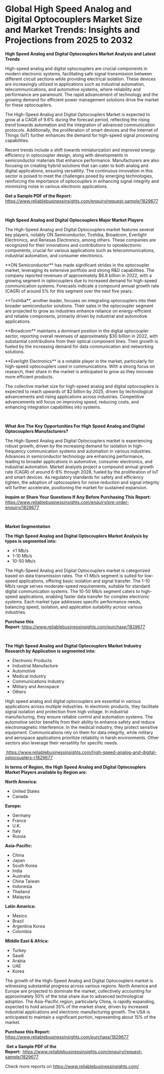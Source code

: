 <p><h1>Global High Speed Analog and Digital Optocouplers Market Size and Market Trends: Insights and Projections from 2025 to 2032</h1></p><p><strong>High Speed Analog and Digital Optocouplers Market Analysis and Latest Trends</strong></p>
<p><p>High-speed analog and digital optocouplers are crucial components in modern electronic systems, facilitating safe signal transmission between different circuit sections while providing electrical isolation. These devices are increasingly utilized in applications such as industrial automation, telecommunications, and automotive systems, where reliability and performance are paramount. The rapid advancement of technology and the growing demand for efficient power management solutions drive the market for these optocouplers.</p><p>The High-Speed Analog and Digital Optocouplers Market is expected to grow at a CAGR of 9.6% during the forecast period, reflecting the rising trend towards automation and the integration of advanced communication protocols. Additionally, the proliferation of smart devices and the Internet of Things (IoT) further enhances the demand for high-speed signal processing capabilities.</p><p>Recent trends include a shift towards miniaturization and improved energy efficiency in optocoupler design, along with developments in semiconductor materials that enhance performance. Manufacturers are also focusing on creating hybrid solutions that can cater to both analog and digital applications, ensuring versatility. The continuous innovation in this sector is poised to meet the challenges posed by emerging technologies, reinforcing the importance of optocouplers in enhancing signal integrity and minimizing noise in various electronic applications.</p></p>
<p><strong>Get a Sample PDF of the Report:&nbsp;</strong> <a href="https://www.reliablebusinessinsights.com/enquiry/request-sample/1829677?utm_campaign=2234&utm_medium=2&utm_source=Github&utm_content=ia&utm_term=13022025&utm_id=high-speed-analog-and-digital-optocouplers">https://www.reliablebusinessinsights.com/enquiry/request-sample/1829677</a></p>
<p>&nbsp;</p>
<p><strong>High Speed Analog and Digital Optocouplers Major Market Players</strong></p>
<p><p>The High-Speed Analog and Digital Optocouplers market features several key players, notably ON Semiconductor, Toshiba, Broadcom, Everlight Electronics, and Renesas Electronics, among others. These companies are recognized for their innovations and contributions to optoelectronic components, crucial for various applications such as telecommunications, industrial automation, and consumer electronics.</p><p>**ON Semiconductor** has made significant strides in the optocoupler market, leveraging its extensive portfolio and strong R&D capabilities. The company reported revenues of approximately $6.8 billion in 2022, with a growing segment in optocouplers due to increased demand for high-speed communication systems. Forecasts indicate a compound annual growth rate (CAGR) of around 5% for this segment over the next five years.</p><p>**Toshiba**, another leader, focuses on integrating optocouplers into their broader semiconductor solutions. Their sales in the optocoupler segment are projected to grow as industries enhance reliance on energy-efficient and reliable components, primarily driven by industrial and automotive applications.</p><p>**Broadcom** maintains a dominant position in the digital optocoupler sector, reporting overall revenues of approximately $30 billion in 2022, with substantial contributions from their optical component lines. Their growth is fueled by the increasing demand for data communication and networking solutions.</p><p>**Everlight Electronics** is a notable player in the market, particularly for high-speed optocouplers used in communications. With a strong focus on research, their share in the market is anticipated to grow as they innovate more efficient products.</p><p>The collective market size for high-speed analog and digital optocouplers is expected to reach upwards of $2 billion by 2025, driven by technological advancements and rising applications across industries. Competitive advancements will focus on improving speed, reducing costs, and enhancing integration capabilities into systems.</p></p>
<p>&nbsp;</p>
<p><strong>What Are The Key Opportunities For High Speed Analog and Digital Optocouplers Manufacturers?</strong></p>
<p><p>The High-Speed Analog and Digital Optocouplers market is experiencing robust growth, driven by the increasing demand for isolation in high-frequency communication systems and automation in various industries. Advances in semiconductor technology are enhancing performance, leading to broader applications in automotive, consumer electronics, and industrial automation. Market analysts project a compound annual growth rate (CAGR) of around 6-8% through 2028, fueled by the proliferation of IoT and smart devices. As regulatory standards for safety and efficiency tighten, the adoption of optocouplers for noise reduction and signal integrity will further accelerate, positioning the market for sustained expansion.</p></p>
<p><strong>Inquire or Share Your Questions If Any Before Purchasing This Report:</strong> <a href="https://www.reliablebusinessinsights.com/enquiry/pre-order-enquiry/1829677?utm_campaign=2234&utm_medium=2&utm_source=Github&utm_content=ia&utm_term=13022025&utm_id=high-speed-analog-and-digital-optocouplers">https://www.reliablebusinessinsights.com/enquiry/pre-order-enquiry/1829677</a></p>
<p>&nbsp;</p>
<p><strong>Market Segmentation</strong></p>
<p><strong>The High Speed Analog and Digital Optocouplers Market Analysis by types is segmented into:</strong></p>
<p><ul><li>≤1 Mb/s</li><li>1-10 Mb/s</li><li>10-50 Mb/s</li></ul></p>
<p><p>The High-Speed Analog and Digital Optocouplers market is categorized based on data transmission rates. The ≤1 Mb/s segment is suited for low-speed applications, offering basic isolation and signal transfer. The 1-10 Mb/s range serves moderate-speed requirements, suitable for standard digital communication systems. The 10-50 Mb/s segment caters to high-speed applications, enabling faster data transfer for complex electronic systems. Each market type addresses specific performance needs, balancing speed, isolation, and application suitability across various industries.</p></p>
<p><strong>Purchase this Report:&nbsp;</strong><a href="https://www.reliablebusinessinsights.com/purchase/1829677?utm_campaign=2234&utm_medium=2&utm_source=Github&utm_content=ia&utm_term=13022025&utm_id=high-speed-analog-and-digital-optocouplers">https://www.reliablebusinessinsights.com/purchase/1829677</a></p>
<p>&nbsp;</p>
<p><strong>The High Speed Analog and Digital Optocouplers Market Industry Research by Application is segmented into:</strong></p>
<p><ul><li>Electronic Products</li><li>Industrial Manufacture</li><li>Automotive</li><li>Medical Industry</li><li>Communications Industry</li><li>Military and Aerospace</li><li>Others</li></ul></p>
<p><p>High speed analog and digital optocouplers are essential in various applications across multiple industries. In electronic products, they facilitate signal isolation and protection from high voltage. In industrial manufacturing, they ensure reliable control and automation systems. The automotive sector benefits from their ability to enhance safety and reduce electromagnetic interference. In the medical industry, they protect sensitive equipment. Communications rely on them for data integrity, while military and aerospace applications prioritize reliability in harsh environments. Other sectors also leverage their versatility for specific needs.</p></p>
<p><a href="https://www.reliablebusinessinsights.com/high-speed-analog-and-digital-optocouplers-r1829677?utm_campaign=2234&utm_medium=2&utm_source=Github&utm_content=ia&utm_term=13022025&utm_id=high-speed-analog-and-digital-optocouplers">&nbsp;https://www.reliablebusinessinsights.com/high-speed-analog-and-digital-optocouplers-r1829677</a></p>
<p><strong>In terms of Region, the High Speed Analog and Digital Optocouplers Market Players available by Region are:</strong></p>
<p>
    <p> <strong> North America: </strong>
        <ul>
            <li>United States</li>
            <li>Canada</li>
        </ul>
        </p> 
    <p> <strong> Europe: </strong>
        <ul>
            <li>Germany</li>
            <li>France</li>
            <li>U.K.</li>
            <li>Italy</li>
            <li>Russia</li>
        </ul>
        </p> 
    <p> <strong> Asia-Pacific: </strong>
        <ul>
            <li>China</li>
            <li>Japan</li>
            <li>South Korea</li>
            <li>India</li>
            <li>Australia</li>
            <li>China Taiwan</li>
            <li>Indonesia</li>
            <li>Thailand</li>
            <li>Malaysia</li>
        </ul>
        </p> 
    <p> <strong> Latin America: </strong>
        <ul>
            <li>Mexico</li>
            <li>Brazil</li>
            <li>Argentina Korea</li>
            <li>Colombia</li>
        </ul>
        </p> 
    <p> <strong> Middle East & Africa: </strong>
        <ul>
            <li>Turkey</li>
            <li>Saudi</li>
            <li>Arabia</li>
            <li>UAE</li>
            <li>Korea</li>
        </ul>
    </p>
    </p>
<p><p>The growth of the High-Speed Analog and Digital Optocouplers market is witnessing substantial progress across various regions. North America and Europe are projected to dominate the market, collectively accounting for approximately 50% of the total share due to advanced technological adoption. The Asia-Pacific region, particularly China, is rapidly expanding, expected to hold around 35% of the market share, driven by increased industrial applications and electronic manufacturing growth. The USA is anticipated to maintain a significant portion, representing about 15% of the market.</p></p>
<p><strong>Purchase this Report: </strong><a href="https://www.reliablebusinessinsights.com/purchase/1829677?utm_campaign=2234&utm_medium=2&utm_source=Github&utm_content=ia&utm_term=13022025&utm_id=high-speed-analog-and-digital-optocouplers">https://www.reliablebusinessinsights.com/purchase/1829677</a></p>
<p>&nbsp;<strong>Get a Sample PDF of the Report:&nbsp;&nbsp;</strong><a href="https://www.reliablebusinessinsights.com/enquiry/request-sample/1829677?utm_campaign=2234&utm_medium=2&utm_source=Github&utm_content=ia&utm_term=13022025&utm_id=high-speed-analog-and-digital-optocouplers">https://www.reliablebusinessinsights.com/enquiry/request-sample/1829677</a></p>
<p><strong></strong></p>
<p>Check more reports on <a href="https://www.reliablebusinessinsights.com/?utm_campaign=2234&utm_medium=2&utm_source=Github&utm_content=ia&utm_term=13022025&utm_id=high-speed-analog-and-digital-optocouplers">https://www.reliablebusinessinsights.com/</a></p>